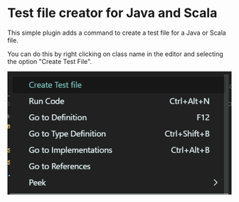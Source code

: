 # Test file creator for Java and Scala

This simple plugin adds a command to create a test file for a Java or Scala file.

You can do this by right clicking on class name in the editor and selecting the option "Create Test File".

![alt text](image.png)

